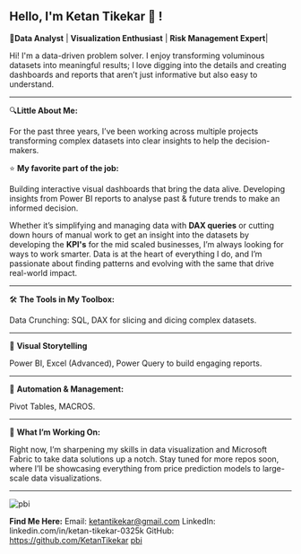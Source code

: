 ## Hello, I'm Ketan Tikekar 👋 !

🌟**Data Analyst** | **Visualization Enthusiast** | **Risk Management Expert**|

Hi! I'm a data-driven problem solver. I enjoy transforming voluminous datasets into meaningful results; I love digging into the details and creating dashboards and reports that aren’t just informative but also easy to understand.
___________________________________________________________________________________________________________________________________________________________________________________________________________________

🔍**Little About Me:**

For the past three years, I’ve been working across multiple projects transforming complex datasets into clear insights to help the decision-makers.

⭐ **My favorite part of the job:** 

Building interactive visual dashboards that bring the data alive. Developing insights from Power BI reports to analyse past & future trends to make an informed decision.

Whether it’s simplifying and managing data with **DAX queries** or cutting down hours of manual work to get an insight into the datasets by developing the **KPI's** for the mid scaled businesses, I’m always looking for ways to work smarter. Data is at the heart of everything I do, and I’m passionate about finding patterns and evolving with the same that drive real-world impact.
___________________________________________________________________________________________________________________________________________________________________________________________________________________
🛠 **The Tools in My Toolbox:**

Data Crunching:  SQL, DAX for slicing and dicing complex datasets.
___________________________________________________________________________________________________________________________________________________________________________________________________________________
🚀 **Visual Storytelling** 

Power BI, Excel (Advanced), Power Query to build engaging reports.
___________________________________________________________________________________________________________________________________________________________________________________________________________________
🤖 **Automation & Management:**

Pivot Tables, MACROS.
___________________________________________________________________________________________________________________________________________________________________________________________________________________
🚀 **What I’m Working On:**

Right now, I’m sharpening my skills in data visualization and Microsoft Fabric to take data solutions up a notch. Stay tuned for more repos soon, where I’ll be showcasing everything from price prediction models to large-scale data visualizations.
___________________________________________________________________________________________________________________________________________________________________________________________________________________
![pbi](https://github.com/user-attachments/assets/ab53599d-f94b-48e5-9f63-93be05e93860)

**Find Me Here:**
Email: ketantikekar@gmail.com
LinkedIn: linkedin.com/in/ketan-tikekar-0325k
GitHub: https://github.com/KetanTikekar
[pbi](https://github.com/user-attachments/assets/11c732e7-74ec-4c07-9e27-9199176cb20c)

